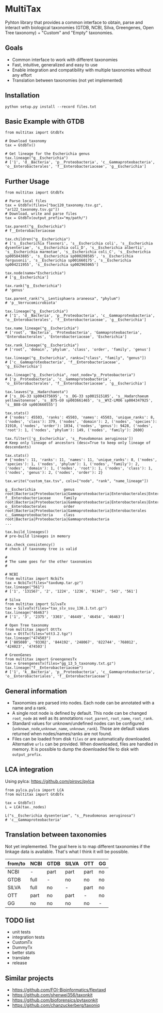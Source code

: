 # MultiTax

Pyhton library that provides a common interface to obtain, parse and interact with biological taxonomies (GTDB, NCBI, Silva, Greengenes, Open Tree taxonomy) + "Custom" and "Empty" taxonomies. 

## Goals
 
 - Common interface to work with different taxonomies
 - Fast, intuitive, generalized and easy to use
 - Enable integration and compatibility with multiple taxonomies without any effort
 - Translation between taxonomies (not yet implemented)

## Installation

    python setup.py install --record files.txt

## Basic Example with GTDB

    from multitax import GtdbTx
    
    # Download taxonomy
    tax = GtdbTx()

    # Get lineage for the Escherichia genus  
    tax.lineage("g__Escherichia")
    # ['1', 'd__Bacteria', 'p__Proteobacteria', 'c__Gammaproteobacteria', 'o__Enterobacterales', 'f__Enterobacteriaceae', 'g__Escherichia']

## Further Usage

    from multitax import GtdbTx
    
    # Parse local files
    tax = GtdbTx(files=["bac120_taxonomy.tsv.gz", "ar122_taxonomy.tsv.gz"])
    # Download, write and parse files
    tax = GtdbTx(output_prefix="my/path/") 

    tax.parent("g__Escherichia")
    # f__Enterobacteriaceae
    
    tax.children("g__Escherichia")
    # ['s__Escherichia flexneri', 's__Escherichia coli', 's__Escherichia dysenteriae', 's__Escherichia coli_D', 's__Escherichia albertii', 's__Escherichia marmotae', 's__Escherichia coli_C', 's__Escherichia sp005843885', 's__Escherichia sp000208585', 's__Escherichia fergusonii', 's__Escherichia sp001660175', 's__Escherichia sp004211955', 's__Escherichia sp002965065']

    tax.node(name="Escherichia")
    # ['g__Escherichia']

    tax.rank("g__Escherichia")
    # 'genus'

    tax.parent_rank("s__Lentisphaera araneosa", "phylum")
    # 'p__Verrucomicrobiota'

    tax.lineage("g__Escherichia")
    # ['1', 'd__Bacteria', 'p__Proteobacteria', 'c__Gammaproteobacteria', 'o__Enterobacterales', 'f__Enterobacteriaceae', 'g__Escherichia']

    tax.name_lineage("g__Escherichia")
    # ['root', 'Bacteria', 'Proteobacteria', 'Gammaproteobacteria', 'Enterobacterales', 'Enterobacteriaceae', 'Escherichia']

    tax.rank_lineage("g__Escherichia")
    # ['root', 'domain', 'phylum', 'class', 'order', 'family', 'genus']

    tax.lineage("g__Escherichia", ranks=["class", "family", "genus"])
    # ['c__Gammaproteobacteria', 'f__Enterobacteriaceae', 'g__Escherichia']

    tax.lineage("g__Escherichia", root_node="p__Proteobacteria")
    # ['p__Proteobacteria', 'c__Gammaproteobacteria', 'o__Enterobacterales', 'f__Enterobacteriaceae', 'g__Escherichia']

    tax.leaves("p__Hadarchaeota")
    # ['s__DG-33 sp004375695', 's__DG-33 sp001515185', 's__Hadarchaeum yellowstonense', 's__B75-G9 sp003661465', 's__WYZ-LMO6 sp004347925', 's__B88-G9 sp003660555']

    tax.stats()
    # {'nodes': 45503, 'ranks': 45503, 'names': 45503, 'unique_ranks': 8, ('nodes', 'class'): 379, ('nodes', 'domain'): 2, ('nodes', 'species'): 31910, ('nodes', 'order'): 1034, ('nodes', 'genus'): 9428, ('nodes', 'root'): 1, ('nodes', 'phylum'): 149, ('nodes', 'family'): 2600}

    tax.filter(['g__Escherichia', 's__Pseudomonas aeruginosa'])
    # Keep only lineage of ancestors (desc=True to keep only lineage of descendants)
    
    tax.stats()
    # {'nodes': 11, 'ranks': 11, 'names': 11, 'unique_ranks': 8, ('nodes', 'species'): 1, ('nodes', 'phylum'): 1, ('nodes', 'family'): 2, ('nodes', 'domain'): 1, ('nodes', 'root'): 1, ('nodes', 'class'): 1, ('nodes', 'genus'): 2, ('nodes', 'order'): 2}

    tax.write("custom_tax.tsv", cols=["node", "rank", "name_lineage"])

    g__Escherichia             genus    root|Bacteria|Proteobacteria|Gammaproteobacteria|Enterobacterales|Enterobacteriaceae|Escherichia
    f__Enterobacteriaceae      family   root|Bacteria|Proteobacteria|Gammaproteobacteria|Enterobacterales|Enterobacteriaceae
    o__Enterobacterales        order    root|Bacteria|Proteobacteria|Gammaproteobacteria|Enterobacterales
    c__Gammaproteobacteria     class    root|Bacteria|Proteobacteria|Gammaproteobacteria
    ...
    
    tax.build_lineages()
    # pre-build lineages in memory

    tax.check_consistency()
    # check if taxonomy tree is valid
    
    #
    # The same goes for the other taxonomies
    #

    # NCBI
    from multitax import NcbiTx
    tax = NcbiTx(files="taxdump.tar.gz")
    tax.lineage("561")    
    # ['1', '131567', '2', '1224', '1236', '91347', '543', '561']

    # Silva
    from multitax import SilvaTx
    tax = SilvaTx(files="tax_slv_ssu_138.1.txt.gz")
    tax.lineage("46463")    
    # ['1', '3', '2375', '3303', '46449', '46454', '46463']

    # Open Tree taxonomy
    from multitax import OttTx
    tax = OttTx(files="ott3.2.tgz")
    tax.lineage("474503")
    # ['805080', '93302', '844192', '248067', '822744', '768012', '424023', '474503']

    # GreenGenes
    from multitax import GreengenesTx
    tax = GreengenesTx(files="gg_13_5_taxonomy.txt.gz")
    tax.lineage("f__Enterobacteriaceae")
    # ['1', 'k__Bacteria', 'p__Proteobacteria', 'c__Gammaproteobacteria', 'o__Enterobacteriales', 'f__Enterobacteriaceae']

## General information

 - Taxonomies are parsed into nodes. Each node can be annotated with a name and a rank.
 - A single root node is defined by default. This node can be changed `root_node` as well as its annotations `root_parent`, `root_name`, `root_rank`.
 - Standard values for unknown/undefined nodes can be configured (`unknown_node`,`unknown_name`, `unknown_rank`). Those are default values returned when nodes/names/ranks are not found.
 - Files can be loaded from disk `files` or are automatically downloaded. Alternative `urls` can be provided. When downloaded, files are handled in memory. It is possible to dump the downloaded file to disk with `output_prefix`.

## LCA integration

Using pylca: https://github.com/pirovc/pylca

    from pylca.pylca import LCA
    from multitax import GtdbTx

    tax = GtdbTx()
    L = LCA(tax._nodes)

    L("s__Escherichia dysenteriae", "s__Pseudomonas aeruginosa")
    # 'c__Gammaproteobacteria'
    
## Translation between taxonomies

Not yet implemented. The goal here is to map different taxonomies if the linkage data is available. That's what I think it will be possible.

 |from/to |NCBI   |GTDB   |SILVA   |OTT   |GG  |
 |--------|-------|-------|--------|------|----|
 |NCBI    |-      |part   |part    |part  |no  |
 |GTDB    |full   |-      |no      |no    |no  |
 |SILVA   |full   |no     |-       |part  |no  |
 |OTT     |part   |no     |part    |-     |no  |
 |GG      |no     |no     |no      |no    |-   |


## TODO list

- unit tests
- integration tests
- CustomTx
- DummyTx
- better stats
- translate
- release

## Similar projects

- https://github.com/FOI-Bioinformatics/flextaxd
- https://github.com/shenwei356/taxonkit
- https://github.com/bioforensics/pytaxonkit
- https://github.com/chanzuckerberg/taxoniq
